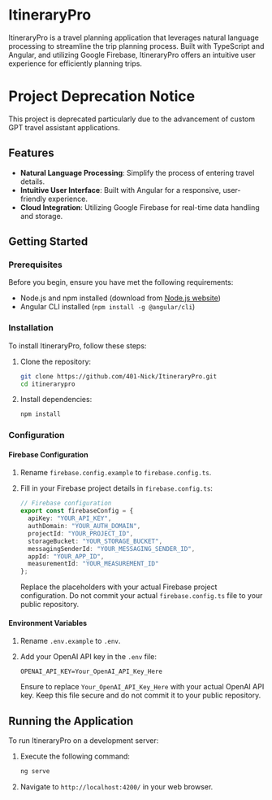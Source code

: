 # ItineraryPro

ItineraryPro is a travel planning application that leverages natural language processing to streamline the trip planning process. Built with TypeScript and Angular, and utilizing Google Firebase, ItineraryPro offers an intuitive user experience for efficiently planning trips.

# Project Deprecation Notice
 This project is deprecated particularly due to the advancement of custom GPT travel assistant applications.

## Features

- **Natural Language Processing**: Simplify the process of entering travel details.
- **Intuitive User Interface**: Built with Angular for a responsive, user-friendly experience.
- **Cloud Integration**: Utilizing Google Firebase for real-time data handling and storage.

## Getting Started

### Prerequisites

Before you begin, ensure you have met the following requirements:
- Node.js and npm installed (download from [Node.js website](https://nodejs.org/))
- Angular CLI installed (`npm install -g @angular/cli`)

### Installation

To install ItineraryPro, follow these steps:

1. Clone the repository:
   ```bash
   git clone https://github.com/401-Nick/ItineraryPro.git
   cd itinerarypro
   ```

2. Install dependencies:
   ```bash
   npm install
   ```

### Configuration

#### Firebase Configuration

1. Rename `firebase.config.example` to `firebase.config.ts`.
2. Fill in your Firebase project details in `firebase.config.ts`:

   ```typescript
   // Firebase configuration
   export const firebaseConfig = {
     apiKey: "YOUR_API_KEY",
     authDomain: "YOUR_AUTH_DOMAIN",
     projectId: "YOUR_PROJECT_ID",
     storageBucket: "YOUR_STORAGE_BUCKET",
     messagingSenderId: "YOUR_MESSAGING_SENDER_ID",
     appId: "YOUR_APP_ID",
     measurementId: "YOUR_MEASUREMENT_ID"
   };
   ```

   Replace the placeholders with your actual Firebase project configuration. Do not commit your actual `firebase.config.ts` file to your public repository.

#### Environment Variables

1. Rename `.env.example` to `.env`.
2. Add your OpenAI API key in the `.env` file:

   ```env
   OPENAI_API_KEY=Your_OpenAI_API_Key_Here
   ```

   Ensure to replace `Your_OpenAI_API_Key_Here` with your actual OpenAI API key. Keep this file secure and do not commit it to your public repository.

## Running the Application

To run ItineraryPro on a development server:

1. Execute the following command:
   ```bash
   ng serve
   ```
2. Navigate to `http://localhost:4200/` in your web browser.